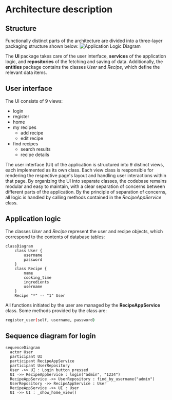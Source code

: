 # Architecture description

## Structure
Functionally distinct parts of the architecture are divided into a three-layer packaging structure shown below:
![Application Logic Diagram](https://github.com/Germuu/ot-harjoitustyo/blob/master/recipe-app/documentation/Pictures/class_diagram.png)

The **UI** package takes care of the user interface, **services** of the application logic, and **repositories** of the fetching and saving of data. Additionally, the **entities** package contains the classes *User* and *Recipe*, which define the relevant data items.

## User interface

The UI consists of 9 views:
- login
- register
- home
- my recipes
   - add recipe
   - edit recipe
- find recipes
  - search results
  - recipe details
    
The user interface (UI) of the application is structured into 9 distinct views, each implemented as its own class. Each view class is responsible for rendering the respective page's layout and handling user interactions within that page. By organizing the UI into separate classes, the codebase remains modular and easy to maintain, with a clear separation of concerns between different parts of the application. By the principle of separation of concerns, all logic is handled by calling methods contained in the *RecipeAppService* class.


## Application logic

The classes *User* and *Recipe* represent the user and recipe objects, which correspond to the contents of database tables:

```mermaid
classDiagram
    class User {
        username
        password
    }
    class Recipe {
        name
        cooking_time
        ingredients
        username
    }
    Recipe "*" -- "1" User
```
All functions initiated by the user are managed by the **RecipeAppService** class. Some methods provided by the class are:

```bash
register_user(self, username, password)

```








## Sequence diagram for login

```mermaid
sequenceDiagram
  actor User
  participant UI
  participant RecipeAppService
  participant UserRepository
  User ->> UI : Login button pressed
  UI ->> RecipeAppService : login("admin", "1234")
  RecipeAppService ->> UserRepository : find_by_username("admin")
  UserRepository ->> RecipeAppService : User
  RecipeAppService ->> UI : User
  UI ->> UI : _show_home_view()





